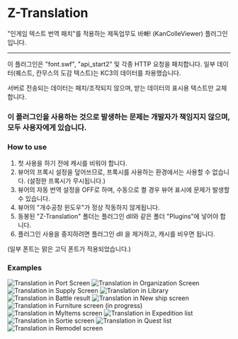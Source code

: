 # Z-Translation
"인게임 텍스트 번역 패치"를 적용하는 제독업무도 바빠! (KanColleViewer) 플러그인입니다.

---------

이 플러그인은 "font.swf", "api_start2" 및 각종 HTTP 요청을 패치합니다.
일부 데이터(퀘스트, 칸무스의 도감 텍스트)는 KC3의 데이터를 차용했습니다.

서버로 전송되는 데이터는 패치/조작되지 않으며, 받는 데이터의 표시용 텍스트만 교체합니다.

### **이 플러그인을 사용하는 것으로 발생하는 문제는 개발자가 책임지지 않으며, 모두 사용자에게 있습니다.**


### How to use
1. 첫 사용을 하기 전에 캐시를 비워야 합니다.
2. 뷰어의 프록시 설정을 덮어쓰므로, 프록시를 사용하는 환경에서는 사용할 수 없습니다. (설정한 프록시가 무시됩니다.)
3. 뷰어의 자동 번역 설정을 OFF로 하며, 수동으로 켤 경우 뷰어 표시에 문제가 발생할 수 있습니다.
4. 뷰어의 "개수공창 윈도우"가 정상 작동하지 않게됩니다.
5. 동봉된 "Z-Translation" 폴더는 플러그인 dll와 같은 폴더 "Plugins"에 넣어야 합니다. 
6. 플러그인 사용을 중지하려면 플러그인 dll 을 제거하고, 캐시를 비우면 됩니다.

(일부 폰트는 맑은 고딕 폰트가 적용되었습니다.)

### Examples
![Translation in Port Screen](https://github.com/WolfgangKurz/Z-Translation/blob/master/images/10.jpg)
![Translation in Organization Screen](https://github.com/WolfgangKurz/Z-Translation/blob/master/images/11.jpg)
![Translation in Supply Screen](https://github.com/WolfgangKurz/Z-Translation/blob/master/images/12.jpg)
![Translation in Library](https://github.com/WolfgangKurz/Z-Translation/blob/master/images/1.jpg)
![Translation in Battle result](https://github.com/WolfgangKurz/Z-Translation/blob/master/images/2.jpg)
![Translation in New ship screen](https://github.com/WolfgangKurz/Z-Translation/blob/master/images/3.jpg)
![Translation in Furniture screen (in progress)](https://github.com/WolfgangKurz/Z-Translation/blob/master/images/4.jpg)
![Translation in MyItems screen](https://github.com/WolfgangKurz/Z-Translation/blob/master/images/5.jpg)
![Translation in Expedition list](https://github.com/WolfgangKurz/Z-Translation/blob/master/images/6.jpg)
![Translation in Sortie screen](https://github.com/WolfgangKurz/Z-Translation/blob/master/images/7.jpg)
![Translation in Quest list](https://github.com/WolfgangKurz/Z-Translation/blob/master/images/8.jpg)
![Translation in Remodel screen](https://github.com/WolfgangKurz/Z-Translation/blob/master/images/9.jpg)

